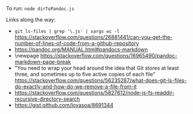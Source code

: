 To run: `node dirToPandoc.js`

Links along the way:

- `git ls-files | grep '\.js' | xargs wc -l` https://stackoverflow.com/questions/26881441/can-you-get-the-number-of-lines-of-code-from-a-github-repository
- https://pandoc.org/MANUAL.html#pandocs-markdown
- \newpage https://stackoverflow.com/questions/16965490/pandoc-markdown-page-break
- "You need to wrap your head around the idea that Git stores at least three, and sometimes up to five active copies of each file" https://stackoverflow.com/questions/56235287/what-does-git-ls-files-do-exactly-and-how-do-we-remove-a-file-from-it
- https://stackoverflow.com/questions/5827612/node-js-fs-readdir-recursive-directory-search
- https://gist.github.com/lovasoa/8691344
